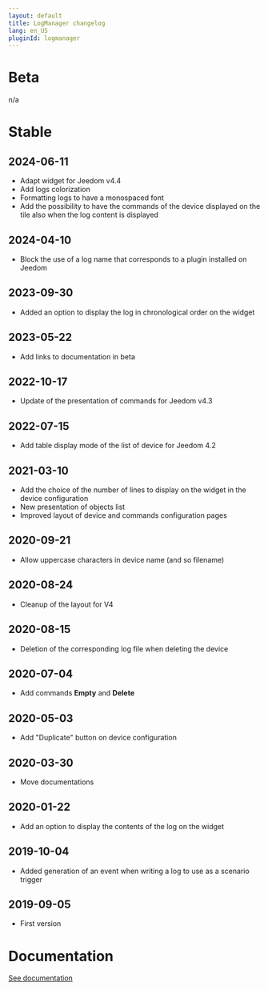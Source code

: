```yaml
---
layout: default
title: LogManager changelog
lang: en_US
pluginId: logmanager
---
```


# Beta

n/a

# Stable

## 2024-06-11

- Adapt widget for Jeedom v4.4
- Add logs colorization
- Formatting logs to have a monospaced font
- Add the possibility to have the commands of the device displayed on the tile also when the log content is displayed

## 2024-04-10

- Block the use of a log name that corresponds to a plugin installed on Jeedom

## 2023-09-30

- Added an option to display the log in chronological order on the widget

## 2023-05-22

- Add links to documentation in beta

## 2022-10-17

- Update of the presentation of commands for Jeedom v4.3

## 2022-07-15

- Add table display mode of the list of device for Jeedom 4.2

## 2021-03-10

- Add the choice of the number of lines to display on the widget in the device configuration
- New presentation of objects list
- Improved layout of device and commands configuration pages

## 2020-09-21

- Allow uppercase characters in device name (and so filename)

## 2020-08-24

- Cleanup of the layout for V4

## 2020-08-15

- Deletion of the corresponding log file when deleting the device

## 2020-07-04

- Add commands **Empty** and **Delete**

## 2020-05-03

- Add "Duplicate" button on device configuration

## 2020-03-30

- Move documentations

## 2020-01-22

- Add an option to display the contents of the log on the widget

## 2019-10-04

- Added generation of an event when writing a log to use as a scenario trigger

## 2019-09-05

- First version

# Documentation

[See documentation]({{site.baseurl}}/{{page.pluginId}}/{{page.lang}})
